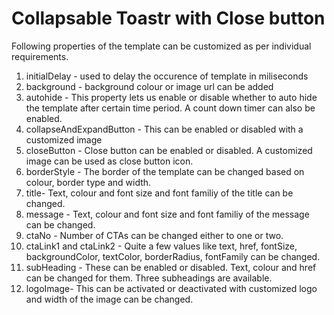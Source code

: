 # Collapsable Toastr with Close button
Following properties of the template can be customized as per individual requirements.

1. initialDelay - used to delay the occurence of template in miliseconds
2. background - background colour or image url can be added
3. autohide - This property lets us enable or disable whether to auto hide the template after certain time period. A count down timer can also be enabled. 
4. collapseAndExpandButton - This can be enabled or disabled with a customized image
5. closeButton - Close button can be enabled or disabled. A customized image can be used as close button icon. 
6. borderStyle - The border of the template can be changed based on colour, border type and width. 
7. title- Text, colour and font size and font familiy of the title can be changed.
8. message - Text, colour and font size and font familiy of the message can be changed.
9. ctaNo - Number of CTAs can be changed either to one or two. 
10. ctaLink1 and ctaLink2 - Quite a few values like text, href, fontSize, backgroundColor, textColor, borderRadius, fontFamily can be changed. 
11. subHeading - These can be enabled or disabled. Text, colour and href can be changed for them. Three subheadings are available.
12. logoImage- This can be activated or deactivated with customized logo and width of the image can be changed. 

